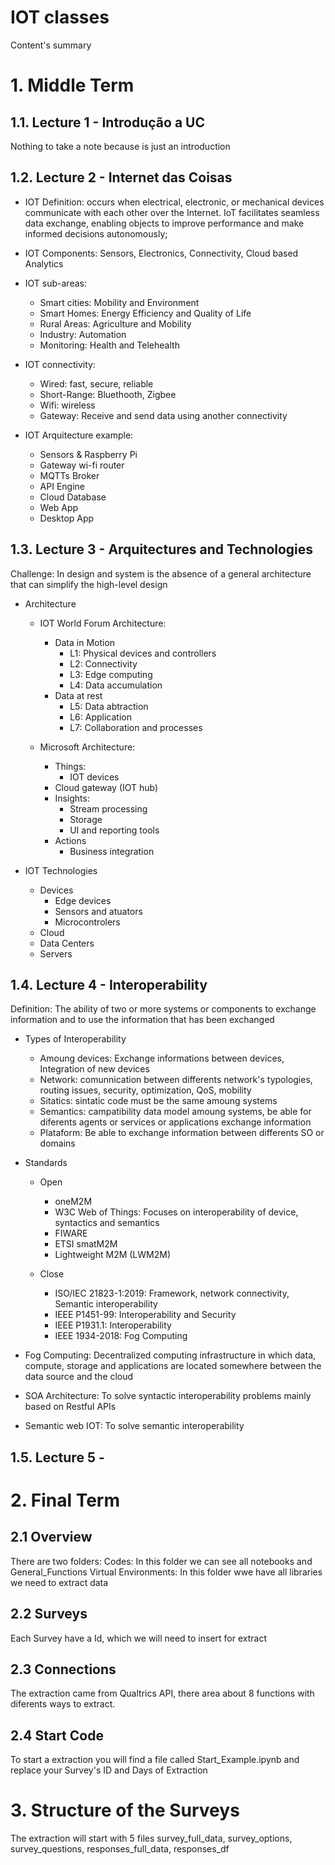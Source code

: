 # IOT classes
Content's summary


# 1. Middle Term

## 1.1. Lecture 1 - Introdução a UC

Nothing to take a note because is just an introduction 
   
## 1.2. Lecture 2 - Internet das Coisas

- IOT Definition: occurs when electrical, electronic, or mechanical devices communicate with each other over the Internet. IoT facilitates seamless data exchange, enabling objects to improve performance and make informed decisions autonomously;

- IOT Components: Sensors, Electronics, Connectivity, Cloud based Analytics

- IOT sub-areas: 
    - Smart cities: Mobility and Environment 
    - Smart Homes: Energy Efficiency and Quality of Life
    - Rural Areas: Agriculture and Mobility
    - Industry: Automation
    - Monitoring: Health and Telehealth  

- IOT connectivity: 
    - Wired: fast, secure, reliable
    - Short-Range: Bluethooth, Zigbee
    - Wifi: wireless
    - Gateway: Receive and send data using another connectivity

- IOT Arquitecture example: 
    - Sensors & Raspberry Pi
    - Gateway wi-fi router
    - MQTTs Broker
    - API Engine
    - Cloud Database
    - Web App
    - Desktop App

## 1.3. Lecture 3 - Arquitectures and Technologies
Challenge: In design and system is the absence of a general architecture that can simplify the high-level design

- Architecture
    - IOT World Forum Architecture:
        - Data in Motion
            - L1: Physical devices and controllers
            - L2: Connectivity
            - L3: Edge computing
            - L4: Data accumulation
        - Data at rest
            - L5: Data abtraction
            - L6: Application
            - L7: Collaboration and processes

    - Microsoft Architecture:
        - Things:
            - IOT devices
        - Cloud gateway (IOT hub)
        - Insights:
            - Stream processing
            - Storage
            - UI and reporting tools
        - Actions
            - Business integration

- IOT Technologies
    - Devices
        - Edge devices
        - Sensors and atuators
        - Microcontrolers
    - Cloud
    - Data Centers
    - Servers

## 1.4. Lecture 4 - Interoperability

Definition: The ability of two or more systems or components to exchange information and to use the information that has been exchanged

- Types of Interoperability
    - Amoung devices: Exchange informations between devices, Integration of new devices
    - Network: comunnication between differents network's typologies, routing issues, security, optimization, QoS, mobility
    - Sitatics: sintatic code must be the same amoung systems
    - Semantics: campatibility data model amoung systems, be able for diferents agents or services or applications exchange information
    - Plataform: Be able to exchange information between differents SO or domains

- Standards
    - Open
        - oneM2M
        - W3C Web of Things: Focuses on interoperability of device, syntactics and semantics
        - FIWARE
        - ETSI smatM2M
        - Lightweight M2M (LWM2M)
    
    - Close
        - ISO/IEC 21823-1:2019:  Framework, network connectivity, Semantic interoperability
        - IEEE P1451-99: Interoperability and Security
        - IEEE P1931.1: Interoperability
        - IEEE 1934-2018: Fog Computing

 - Fog Computing: Decentralized computing infrastructure in which data, compute, storage and applications are located somewhere between the data source and the cloud

 - SOA Architecture: To solve syntactic interoperability problems mainly based on Restful APIs

 - Semantic web IOT: To solve semantic interoperability

## 1.5. Lecture 5 - 

# 2. Final Term

## 2.1 Overview
There are two folders:
    Codes: In this folder we can see all notebooks and General_Functions
    Virtual Environments: In this folder wwe have all libraries we need to extract data
    
## 2.2 Surveys
Each Survey have a Id,  which we will need to insert for extract 
    
## 2.3 Connections
The extraction came from Qualtrics API, there area about 8 functions with diferents ways to extract.

## 2.4 Start Code
To start a extraction you will find a file called Start_Example.ipynb and replace your Survey's ID and Days of Extraction
    
# 3. Structure of the Surveys
The extraction will start with 5 files survey_full_data, survey_options, survey_questions, responses_full_data, responses_df